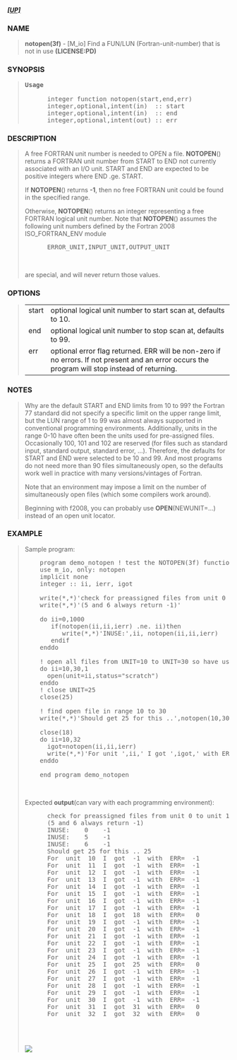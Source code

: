 <?
<body>
  <a name="top" id="top"></a>
  <h5><a href="download.html">[UP]</a></h5>
  <div id="Container">
    <div id="Content">
      <div class="c18">
      </div><a name="0"></a>
      <h3><a name="0">NAME</a></h3>
      <blockquote>
        <b>notopen(3f)</b> - [M_io] Find a FUN/LUN (Fortran-unit-number) that is not in use <b>(LICENSE:PD)</b>
      </blockquote><a name="contents" id="contents"></a>
      <h3><a name="8">SYNOPSIS</a></h3>
      <blockquote>
        <pre>
<b>Usage</b>
<br />      integer function notopen(start,end,err)
      integer,optional,intent(in)  :: start
      integer,optional,intent(in)  :: end
      integer,optional,intent(out) :: err
</pre>
      </blockquote><a name="2"></a>
      <h3><a name="2">DESCRIPTION</a></h3>
      <blockquote>
        A free FORTRAN unit number is needed to OPEN a file. <b>NOTOPEN</b>() returns a FORTRAN unit number from START to END not currently associated with
        an I/O unit. START and END are expected to be positive integers where END .ge. START.
        <p>If <b>NOTOPEN</b>() returns <b>-1</b>, then no free FORTRAN unit could be found in the specified range.</p>
        <p>Otherwise, <b>NOTOPEN</b>() returns an integer representing a free FORTRAN logical unit number. Note that <b>NOTOPEN</b>() assumes the following
        unit numbers defined by the Fortran 2008 ISO_FORTRAN_ENV module</p>
        <pre>
      ERROR_UNIT,INPUT_UNIT,OUTPUT_UNIT
<br />
</pre>are special, and will never return those values.
      </blockquote><a name="3"></a>
      <h3><a name="3">OPTIONS</a></h3>
      <blockquote>
        <table cellpadding="3">
          <tr valign="top">
            <td class="c19" width="6%" nowrap="nowrap">start</td>
            <td valign="bottom">optional logical unit number to start scan at, defaults to 10.</td>
          </tr>
          <tr valign="top">
            <td class="c19" width="6%" nowrap="nowrap">end</td>
            <td valign="bottom">optional logical unit number to stop scan at, defaults to 99.</td>
          </tr>
          <tr valign="top">
            <td class="c19" width="6%" nowrap="nowrap">err</td>
            <td valign="bottom">optional error flag returned. ERR will be non-zero if no errors. If not present and an error occurs the program will stop
            instead of returning.</td>
          </tr>
        </table>
      </blockquote><a name="4"></a>
      <h3><a name="4">NOTES</a></h3>
      <blockquote>
        <p>Why are the default START and END limits from 10 to 99? the Fortran 77 standard did not specify a specific limit on the upper range limit, but
        the LUN range of 1 to 99 was almost always supported in conventional programming environments. Additionally, units in the range 0-10 have often been
        the units used for pre-assigned files. Occasionally 100, 101 and 102 are reserved (for files such as standard input, standard output, standard
        error, ...). Therefore, the defaults for START and END were selected to be 10 and 99. And most programs do not need more than 90 files
        simultaneously open, so the defaults work well in practice with many versions/vintages of Fortran.</p>
        <p>Note that an environment may impose a limit on the number of simultaneously open files (which some compilers work around).</p>
        <p>Beginning with f2008, you can probably use <b>OPEN</b>(NEWUNIT=...) instead of an open unit locator.</p>
      </blockquote><a name="5"></a>
      <h3><a name="5">EXAMPLE</a></h3>
      <blockquote>
        <p>Sample program:</p>
        <pre>
    program demo_notopen ! test the NOTOPEN(3f) function
    use m_io, only: notopen
    implicit none
    integer :: ii, ierr, igot
<br />    write(*,*)'check for preassigned files from unit 0 to unit 1000'
    write(*,*)'(5 and 6 always return -1)'
<br />    do ii=0,1000
       if(notopen(ii,ii,ierr) .ne. ii)then
          write(*,*)'INUSE:',ii, notopen(ii,ii,ierr)
       endif
    enddo
<br />    ! open all files from UNIT=10 to UNIT=30 so have used units
    do ii=10,30,1
      open(unit=ii,status="scratch")
    enddo
    ! close UNIT=25
    close(25)
<br />    ! find open file in range 10 to 30
    write(*,*)'Should get 25 for this ..',notopen(10,30,ierr)
<br />    close(18)
    do ii=10,32
      igot=notopen(ii,ii,ierr)
      write(*,*)'For unit ',ii,' I got ',igot,' with ERR=',ierr
    enddo
<br />    end program demo_notopen
<br />
</pre>Expected <b>output</b>(can vary with each programming environment):
        <pre>
      check for preassigned files from unit 0 to unit 1000
      (5 and 6 always return -1)
      INUSE:    0    -1
      INUSE:    5    -1
      INUSE:    6    -1
      Should get 25 for this .. 25
      For  unit  10  I  got  -1  with  ERR=  -1
      For  unit  11  I  got  -1  with  ERR=  -1
      For  unit  12  I  got  -1  with  ERR=  -1
      For  unit  13  I  got  -1  with  ERR=  -1
      For  unit  14  I  got  -1  with  ERR=  -1
      For  unit  15  I  got  -1  with  ERR=  -1
      For  unit  16  I  got  -1  with  ERR=  -1
      For  unit  17  I  got  -1  with  ERR=  -1
      For  unit  18  I  got  18  with  ERR=   0
      For  unit  19  I  got  -1  with  ERR=  -1
      For  unit  20  I  got  -1  with  ERR=  -1
      For  unit  21  I  got  -1  with  ERR=  -1
      For  unit  22  I  got  -1  with  ERR=  -1
      For  unit  23  I  got  -1  with  ERR=  -1
      For  unit  24  I  got  -1  with  ERR=  -1
      For  unit  25  I  got  25  with  ERR=   0
      For  unit  26  I  got  -1  with  ERR=  -1
      For  unit  27  I  got  -1  with  ERR=  -1
      For  unit  28  I  got  -1  with  ERR=  -1
      For  unit  29  I  got  -1  with  ERR=  -1
      For  unit  30  I  got  -1  with  ERR=  -1
      For  unit  31  I  got  31  with  ERR=   0
      For  unit  32  I  got  32  with  ERR=   0
<br />
</pre>
      <br />
      <div class="c18"><img src="images/notopen.3m_io.gif" /></div>
    </div>
  </div>
</body>
